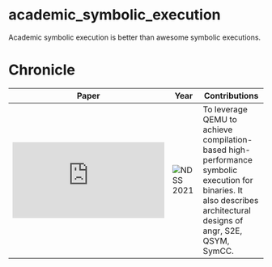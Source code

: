 # academic_symbolic_execution
Academic symbolic execution is better than awesome symbolic executions.

# Chronicle
|  Paper | Year  | Contributions |
|  ----  | ----  | ----  |
| ![SymQEMU](https://www.s3.eurecom.fr/docs/ndss21_symqemu.pdf)  | ![NDSS 2021](https://www.ndss-symposium.org/ndss2021/) | To leverage QEMU to achieve compilation-based high-performance symbolic execution for binaries. It also describes architectural designs of angr, S2E, QSYM, SymCC. |
